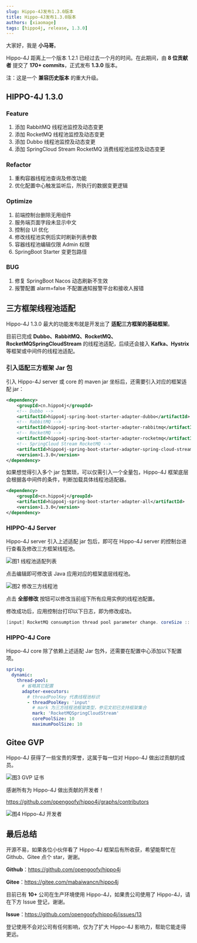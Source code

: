 ```yaml
---
slug: Hippo-4J发布1.3.0版本
title: Hippo-4J发布1.3.0版本
authors: [xiaomage]
tags: [hippo4j, release, 1.3.0]
---
```


大家好，我是 **小马哥**。

Hippo-4J 距离上一个版本 1.2.1 已经过去一个月的时间。在此期间，由 **8 位贡献者** 提交了 **170+ commits**，正式发布 **1.3.0** 版本。

注：这是一个 **兼容历史版本** 的重大升级。

## HIPPO-4J 1.3.0

### Feature

1. 添加 RabbitMQ 线程池监控及动态变更
2. 添加 RocketMQ 线程池监控及动态变更
3. 添加 Dubbo 线程池监控及动态变更
4. 添加 SpringCloud Stream RocketMQ 消费线程池监控及动态变更

### Refactor

1. 重构容器线程池查询及修改功能
2. 优化配置中心触发监听后，所执行的数据变更逻辑

### Optimize

1. 前端控制台删除无用组件
2. 服务端页面字段未显示中文
3. 控制台 UI 优化
4. 修改线程池实例后实时刷新列表参数
5. 容器线程池编辑仅限 Admin 权限
6. SpringBoot Starter 变更包路径

### BUG

1. 修复 SpringBoot Nacos 动态刷新不生效
2. 报警配置 alarm=false 不配置通知报警平台和接收人报错

## 三方框架线程池适配

Hippo-4J 1.3.0 最大的功能发布就是开发出了 **适配三方框架的基础框架**。

目前已完成 **Dubbo、RabbitMQ、RocketMQ、RocketMQSpringCloudStream** 的线程池适配，后续还会接入 **Kafka、Hystrix** 等框架或中间件的线程池适配。

### 引入适配三方框架 Jar 包

引入 Hippo-4J server 或 core 的 maven jar 坐标后，还需要引入对应的框架适配 jar：

```xml
<dependency>
    <groupId>cn.hippo4j</groupId>
    <!-- Dubbo -->
    <artifactId>hippo4j-spring-boot-starter-adapter-dubbo</artifactId>
    <!-- RabbitMQ -->
    <artifactId>hippo4j-spring-boot-starter-adapter-rabbitmq</artifactId>
    <!-- RocketMQ -->
    <artifactId>hippo4j-spring-boot-starter-adapter-rocketmq</artifactId>
    <!-- SpringCloud Stream RocketMQ -->
    <artifactId>hippo4j-spring-boot-starter-adapter-spring-cloud-stream-rocketmq</artifactId>
    <version>1.3.0</version>
</dependency>
```

如果想觉得引入多个 jar 包繁琐，可以仅需引入一个全量包，Hippo-4J 框架底层会根据各中间件的条件，判断加载具体线程池适配器。

```xml
<dependency>
    <groupId>cn.hippo4j</groupId>
    <artifactId>hippo4j-spring-boot-starter-adapter-all</artifactId>
    <version>1.3.0</version>
</dependency>
```

### HIPPO-4J Server

Hippo-4J server 引入上述适配 jar 包后，即可在 Hippo-4J server 的控制台进行查看及修改三方框架线程池。

![图1 线程池适配列表](https://images-machen.oss-cn-beijing.aliyuncs.com/image-20220531194810047.png)



点击编辑即可修改该 Java 应用对应的框架底层线程池。

![图2 修改三方线程池](https://images-machen.oss-cn-beijing.aliyuncs.com/image-20220605152549732.png)



点击 **全部修改** 按钮可以修改当前组下所有应用实例的线程池配置。

修改成功后，应用控制台打印以下日志，即为修改成功。

```java
[input] RocketMQ consumption thread pool parameter change. coreSize :: 1 => 10, maximumSize :: 1 => 10
```

### HIPPO-4J Core

Hippo-4J core 除了依赖上述适配 Jar 包外，还需要在配置中心添加以下配置项。

```yaml
spring:
  dynamic:
    thread-pool:
      # 省略其它配置
      adapter-executors:
        # threadPoolKey 代表线程池标识
        - threadPoolKey: 'input'
          # mark 为三方线程池框架类型，参见文初已支持框架集合
          mark: 'RocketMQSpringCloudStream'
          corePoolSize: 10
          maximumPoolSize: 10
```

## Gitee GVP

Hippo-4J 获得了一些宝贵的荣誉，这属于每一位对 Hippo-4J 做出过贡献的成员。

![图3 GVP 证书](https://images-machen.oss-cn-beijing.aliyuncs.com/170607238-7308c9be-1d63-46a6-852c-eef2e4cf7405.jpeg)



感谢所有为 Hippo-4J 做出贡献的开发者！

https://github.com/opengoofy/hippo4j/graphs/contributors

![图4 Hippo-4J 开发者](https://images-machen.oss-cn-beijing.aliyuncs.com/image-20220605151136276.png)



## 最后总结

开源不易，如果各位小伙伴看了 Hippo-4J 框架后有所收获，希望能帮忙在 Github、Gitee 点个 star，谢谢。

**Github**：https://github.com/opengoofy/hippo4j

**Gitee**：https://gitee.com/mabaiwancn/hippo4j

目前已有 **10+** 公司在生产环境使用 Hippo-4J，如果贵公司使用了 Hippo-4J，请在下方 Issue 登记，谢谢。

**Issue**：https://github.com/opengoofy/hippo4j/issues/13

登记使用不会对公司有任何影响，仅为了扩大 Hippo-4J 影响力，帮助它能走得更远。
